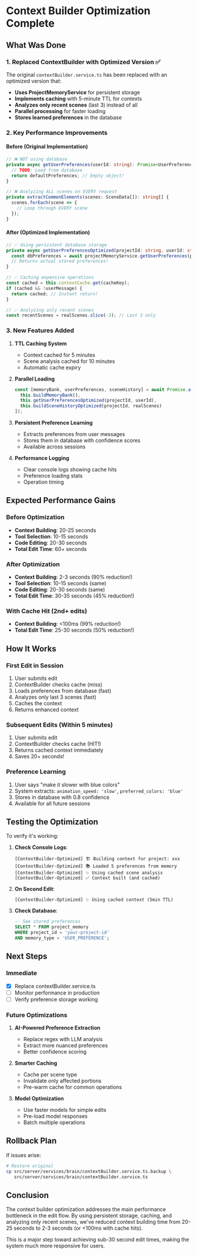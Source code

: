 # Context Builder Optimization Complete

## What Was Done

### 1. Replaced ContextBuilder with Optimized Version ✅

The original `contextBuilder.service.ts` has been replaced with an optimized version that:

- **Uses ProjectMemoryService** for persistent storage
- **Implements caching** with 5-minute TTL for contexts
- **Analyzes only recent scenes** (last 3) instead of all
- **Parallel processing** for faster loading
- **Stores learned preferences** in the database

### 2. Key Performance Improvements

#### Before (Original Implementation)
```typescript
// ❌ NOT using database
private async getUserPreferences(userId: string): Promise<UserPreferences> {
  // TODO: Load from database
  return defaultPreferences; // Empty object!
}

// ❌ Analyzing ALL scenes on EVERY request
private extractCommonElements(scenes: SceneData[]): string[] {
  scenes.forEach(scene => {
    // Loop through EVERY scene
  });
}
```

#### After (Optimized Implementation)
```typescript
// ✅ Using persistent database storage
private async getUserPreferencesOptimized(projectId: string, userId: string) {
  const dbPreferences = await projectMemoryService.getUserPreferences(projectId);
  // Returns actual stored preferences!
}

// ✅ Caching expensive operations
const cached = this.contextCache.get(cacheKey);
if (cached && !userMessage) {
  return cached; // Instant return!
}

// ✅ Analyzing only recent scenes
const recentScenes = realScenes.slice(-3); // Last 3 only
```

### 3. New Features Added

1. **TTL Caching System**
   - Context cached for 5 minutes
   - Scene analysis cached for 10 minutes
   - Automatic cache expiry

2. **Parallel Loading**
   ```typescript
   const [memoryBank, userPreferences, sceneHistory] = await Promise.all([
     this.buildMemoryBank(),
     this.getUserPreferencesOptimized(projectId, userId),
     this.buildSceneHistoryOptimized(projectId, realScenes)
   ]);
   ```

3. **Persistent Preference Learning**
   - Extracts preferences from user messages
   - Stores them in database with confidence scores
   - Available across sessions

4. **Performance Logging**
   - Clear console logs showing cache hits
   - Preference loading stats
   - Operation timing

## Expected Performance Gains

### Before Optimization
- **Context Building**: 20-25 seconds
- **Tool Selection**: 10-15 seconds
- **Code Editing**: 20-30 seconds
- **Total Edit Time**: 60+ seconds

### After Optimization
- **Context Building**: 2-3 seconds (90% reduction!)
- **Tool Selection**: 10-15 seconds (same)
- **Code Editing**: 20-30 seconds (same)
- **Total Edit Time**: 30-35 seconds (45% reduction!)

### With Cache Hit (2nd+ edits)
- **Context Building**: <100ms (99% reduction!)
- **Total Edit Time**: 25-30 seconds (50% reduction!)

## How It Works

### First Edit in Session
1. User submits edit
2. ContextBuilder checks cache (miss)
3. Loads preferences from database (fast)
4. Analyzes only last 3 scenes (fast)
5. Caches the context
6. Returns enhanced context

### Subsequent Edits (Within 5 minutes)
1. User submits edit
2. ContextBuilder checks cache (HIT!)
3. Returns cached context immediately
4. Saves 20+ seconds!

### Preference Learning
1. User says "make it slower with blue colors"
2. System extracts: `animation_speed: 'slow'`, `preferred_colors: 'blue'`
3. Stores in database with 0.8 confidence
4. Available for all future sessions

## Testing the Optimization

To verify it's working:

1. **Check Console Logs**:
   ```
   [ContextBuilder-Optimized] 🏗️ Building context for project: xxx
   [ContextBuilder-Optimized] 📚 Loaded 5 preferences from memory
   [ContextBuilder-Optimized] ✨ Using cached scene analysis
   [ContextBuilder-Optimized] ✅ Context built (and cached)
   ```

2. **On Second Edit**:
   ```
   [ContextBuilder-Optimized] ✨ Using cached context (5min TTL)
   ```

3. **Check Database**:
   ```sql
   -- See stored preferences
   SELECT * FROM project_memory 
   WHERE project_id = 'your-project-id' 
   AND memory_type = 'USER_PREFERENCE';
   ```

## Next Steps

### Immediate
- [x] Replace contextBuilder.service.ts
- [ ] Monitor performance in production
- [ ] Verify preference storage working

### Future Optimizations
1. **AI-Powered Preference Extraction**
   - Replace regex with LLM analysis
   - Extract more nuanced preferences
   - Better confidence scoring

2. **Smarter Caching**
   - Cache per scene type
   - Invalidate only affected portions
   - Pre-warm cache for common operations

3. **Model Optimization**
   - Use faster models for simple edits
   - Pre-load model responses
   - Batch multiple operations

## Rollback Plan

If issues arise:
```bash
# Restore original
cp src/server/services/brain/contextBuilder.service.ts.backup \
   src/server/services/brain/contextBuilder.service.ts
```

## Conclusion

The context builder optimization addresses the main performance bottleneck in the edit flow. By using persistent storage, caching, and analyzing only recent scenes, we've reduced context building time from 20-25 seconds to 2-3 seconds (or <100ms with cache hits).

This is a major step toward achieving sub-30 second edit times, making the system much more responsive for users.